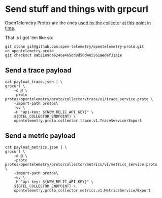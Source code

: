 # Send stuff and things with grpcurl

OpenTelemetry Protos are the ones [used by the collector at this point in time](https://github.com/open-telemetry/opentelemetry-collector/tree/0d747472e565e6548ebfe42a3b3205d29d9e9065/internal/data).

That is I got 'em like so:
```shell
git clone git@github.com:open-telemetry/opentelemetry-proto.git
cd opentelemetry-proto
git checkout 8ab21e9da6246e465cd9d50d405561aedef31a1e
```

## Send a trace payload
```shell
cat payload_trace.json | \
grpcurl \
    -d @ \
    -proto protos/opentelemetry/proto/collector/trace/v1/trace_service.proto \
    -import-path protos\
    -vv \
    -H "api-key: ${NEW_RELIC_API_KEY}" \
    ${OTEL_COLLECTOR_ENDPOINT} \
    opentelemetry.proto.collector.trace.v1.TraceService/Export
```

## Send a metric payload
```shell
cat payload_metrics.json | \
grpcurl \
    -d @ \
    -proto protos/opentelemetry/proto/collector/metrics/v1/metrics_service.proto \
    -import-path protos\
    -vv \
    -H "api-key: ${NEW_RELIC_API_KEY}" \
    ${OTEL_COLLECTOR_ENDPOINT} \
    opentelemetry.proto.collector.metrics.v1.MetricsService/Export
```